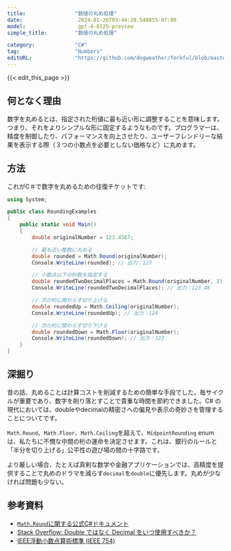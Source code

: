 ```yaml
---
title:                "数値の丸め処理"
date:                  2024-01-26T03:44:20.540855-07:00
model:                 gpt-4-0125-preview
simple_title:         "数値の丸め処理"

category:             "C#"
tag:                  "Numbers"
editURL:              "https://github.com/dogweather/forkful/blob/master/content/ja/c-sharp/rounding-numbers.md"
---
```


{{< edit_this_page >}}

## 何となく理由
数字を丸めるとは、指定された桁値に最も近い形に調整することを意味します。つまり、それをよりシンプルな形に固定するようなものです。プログラマーは、精度を制御したり、パフォーマンスを向上させたり、ユーザーフレンドリーな結果を表示する際（３つの小数点を必要としない価格など）に丸めます。

## 方法
これがC＃で数字を丸めるための往復チケットです:

```csharp
using System;

public class RoundingExamples
{
    public static void Main()
    {
        double originalNumber = 123.4567;

        // 最も近い整数に丸める
        double rounded = Math.Round(originalNumber);
        Console.WriteLine(rounded); // 出力：123

        // 小数点以下の桁数を指定する
        double roundedTwoDecimalPlaces = Math.Round(originalNumber, 2);
        Console.WriteLine(roundedTwoDecimalPlaces); // 出力：123.46

        // 次の桁に関わらず切り上げる
        double roundedUp = Math.Ceiling(originalNumber);
        Console.WriteLine(roundedUp); // 出力：124

        // 次の桁に関わらず切り下げる
        double roundedDown = Math.Floor(originalNumber);
        Console.WriteLine(roundedDown); // 出力：123
    }
}
```

## 深掘り
昔の話、丸めることは計算コストを削減するための簡単な手段でした。毎サイクルが重要であり、数字を削り落とすことで貴重な時間を節約できました。C# の現代においては、doubleやdecimalの精密さへの偏見や表示の奇妙さを管理することについてです。

`Math.Round`、`Math.Floor`、`Math.Ceiling`を超えて、`MidpointRounding` enumは、私たちに不憫な中間の桁の運命を決定させます。これは、銀行のルールと「半分を切り上げる」公平性の遊び場の間の十字路です。

より厳しい場合、たとえば真剣な数学や金融アプリケーションでは、高精度を提供することで丸めのドラマを減らす`decimal`を`double`に優先します。丸めが少なければ問題も少ない。

## 参考資料
- [`Math.Round`に関する公式C#ドキュメント](https://docs.microsoft.com/en-us/dotnet/api/system.math.round)
- [Stack Overflow: Double ではなく Decimal をいつ使用すべきか？](https://stackoverflow.com/questions/1165761/decimal-vs-double-which-one-should-i-use-and-when)
- [IEEE浮動小数点算術標準 (IEEE 754)](https://en.wikipedia.org/wiki/IEEE_754)
